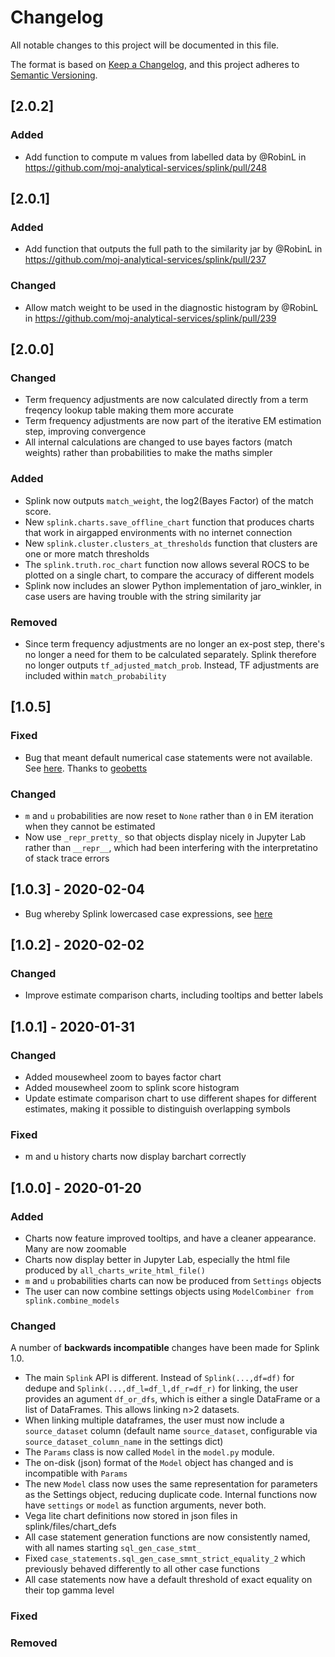 # Changelog

All notable changes to this project will be documented in this file.

The format is based on [Keep a Changelog](https://keepachangelog.com/en/1.0.0/),
and this project adheres to [Semantic Versioning](https://semver.org/spec/v2.0.0.html).

## [2.0.2]

### Added

- Add function to compute m values from labelled data by @RobinL in https://github.com/moj-analytical-services/splink/pull/248

## [2.0.1]

### Added

- Add function that outputs the full path to the similarity jar by @RobinL in https://github.com/moj-analytical-services/splink/pull/237

### Changed

- Allow match weight to be used in the diagnostic histogram by @RobinL in https://github.com/moj-analytical-services/splink/pull/239

## [2.0.0]

### Changed

- Term frequency adjustments are now calculated directly from a term freqency lookup table making them more accurate
- Term frequency adjustments are now part of the iterative EM estimation step, improving convergence
- All internal calculations are changed to use bayes factors (match weights) rather than probabilities to make the maths simpler

### Added

- Splink now outputs `match_weight`, the log2(Bayes Factor) of the match score.
- New `splink.charts.save_offline_chart` function that produces charts that work in airgapped environments with no internet connection
- New `splink.cluster.clusters_at_thresholds` function that clusters are one or more match thresholds
- The `splink.truth.roc_chart` function now allows several ROCS to be plotted on a single chart, to compare the accuracy of different models
- Splink now includes an slower Python implementation of jaro_winkler, in case users are having trouble with the string similarity jar

### Removed

- Since term frequency adjustments are no longer an ex-post step, there's no longer a need for them to be calculated separately. Splink therefore no longer outputs `tf_adjusted_match_prob`. Instead, TF adjustments are included within `match_probability`

## [1.0.5]

### Fixed

- Bug that meant default numerical case statements were not available. See [here](https://github.com/moj-analytical-services/splink/issues/189). Thanks to [geobetts](https://github.com/geobetts)

### Changed

- `m` and `u` probabilities are now reset to `None` rather than `0` in EM iteration when they cannot be estimated
- Now use `_repr_pretty_` so that objects display nicely in Jupyter Lab rather than `__repr__`, which had been interfering with the interpretatino of stack trace errors

## [1.0.3] - 2020-02-04

- Bug whereby Splink lowercased case expressions, see [here](https://github.com/moj-analytical-services/splink/issues/174)

## [1.0.2] - 2020-02-02

### Changed

- Improve estimate comparison charts, including tooltips and better labels

## [1.0.1] - 2020-01-31

### Changed

- Added mousewheel zoom to bayes factor chart
- Added mousewheel zoom to splink score histogram
- Update estimate comparison chart to use different shapes for different estimates, making it possible to distinguish overlapping symbols

### Fixed

- m and u history charts now display barchart correctly

## [1.0.0] - 2020-01-20

### Added

- Charts now feature improved tooltips, and have a cleaner appearance. Many are now zoomable
- Charts now display better in Jupyter Lab, especially the html file produced by `all_charts_write_html_file()`
- `m` and `u` probabilities charts can now be produced from `Settings` objects
- The user can now combine settings objects using `ModelCombiner from splink.combine_models`

### Changed

A number of **backwards incompatible** changes have been made for Splink 1.0.

- The main `Splink` API is different. Instead of `Splink(...,df=df)` for dedupe and `Splink(...,df_l=df_l,df_r=df_r)` for linking, the user provides an agument `df_or_dfs`, which is either a single DataFrame or a list of DataFrames. This allows linking n>2 datasets.
- When linking multiple dataframes, the user must now include a `source_dataset` column (default name `source_dataset`, configurable via `source_dataset_column_name` in the settings dict)
- The `Params` class is now called `Model` in the `model.py` module.
- The on-disk (json) format of the `Model` object has changed and is incompatible with `Params`
- The new `Model` class now uses the same representation for parameters as the Settings object, reducing duplicate code. Internal functions now have `settings` or `model` as function arguments, never both.
- Vega lite chart definitions now stored in json files in splink/files/chart_defs
- All case statement generation functions are now consistently named, with all names starting `sql_gen_case_stmt_`
- Fixed `case_statements.sql_gen_case_smnt_strict_equality_2` which previously behaved differently to all other case functions
- All case statements now have a default threshold of exact equality on their top gamma level

### Fixed

### Removed
